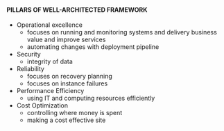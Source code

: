 #### PILLARS OF WELL-ARCHITECTED FRAMEWORK
* Operational excellence
  - focuses on running and monitoring systems and delivery business value and
  improve services
  - automating changes with deployment pipeline
* Security
  - integrity of data
* Reliability
  - focuses on recovery planning
  - focuses on instance failures
* Performance Efficiency
  - using IT and computing resources efficiently
* Cost Optimization
  - controlling where money is spent
  - making a cost effective site